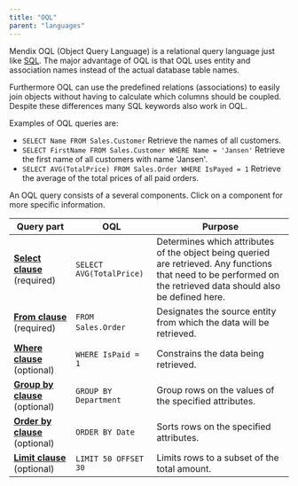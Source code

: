 ```yaml
---
title: "OQL"
parent: "languages"
---
```

Mendix OQL (Object Query Language) is a relational query language just like [SQL](http://en.wikipedia.org/wiki/Sql). The major advantage of OQL is that OQL uses entity and association names instead of the actual database table names.

Furthermore OQL can use the predefined relations (associations) to easily join objects without having to calculate which columns should be coupled. Despite these differences many SQL keywords also work in OQL.

Examples of OQL queries are:

*   `SELECT Name FROM Sales.Customer`
    Retrieve the names of all customers.
*   `SELECT FirstName FROM Sales.Customer WHERE Name = 'Jansen'`
    Retrieve the first name of all customers with name 'Jansen'.
*   `SELECT AVG(TotalPrice) FROM Sales.Order WHERE IsPayed = 1`
    Retrieve the average of the total prices of all paid orders.

An OQL query consists of a several components. Click on a component for more specific information.

| Query part | OQL | Purpose |
| --- | --- | --- |
| **[Select clause](oql-select-clause)** (required)  | `SELECT AVG(TotalPrice)` | Determines which attributes of the object being queried are retrieved. Any functions that need to be performed on the retrieved data should also be defined here.  |
| **[From clause](oql-from-clause)** (required)  | `FROM Sales.Order`  | Designates the source entity from which the data will be retrieved.  |
| **[Where clause](oql-where-clause)** (optional) | `WHERE IsPaid = 1` | Constrains the data being retrieved.  |
| **[Group by clause](oql-group-by-clause)** (optional) | `GROUP BY Department` | Group rows on the values of the specified attributes.  |
| **[Order by clause](oql-order-by-clause)** (optional) | `ORDER BY Date` | Sorts rows on the specified attributes.  |
| **[Limit clause](oql-limit-clause)** (optional) | `LIMIT 50 OFFSET 30` | Limits rows to a subset of the total amount.  |
